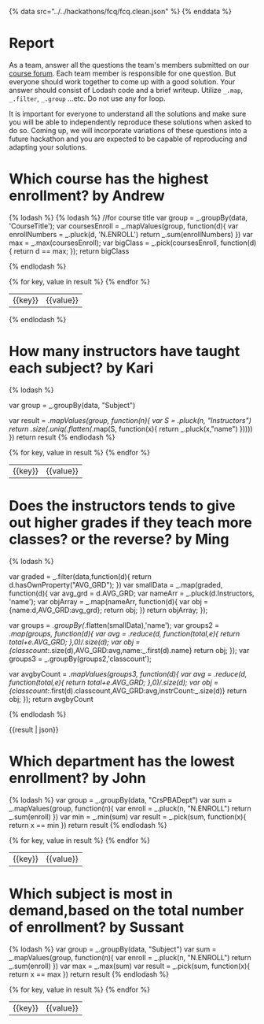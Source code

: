 {% data src="../../hackathons/fcq/fcq.clean.json" %}
{% enddata %}

# Report

As a team, answer all the questions the team's members submitted on our
[course forum](https://github.com/bigdatahci2015/forum/issues/14). Each
team member is responsible for one question. But everyone should work together
to come up with a good solution. Your answer should consist of Lodash code
and a brief writeup. Utilize `_.map`, `_.filter`, `_.group` ...etc. Do not
use any for loop.

It is important for everyone to understand all the solutions and make sure you
will be able to independently reproduce these solutions when asked to do so.
Coming up, we will incorporate variations of these questions into a future hackathon
 and you are expected to be capable of reproducing and adapting your solutions.

# Which course has the highest enrollment?  by Andrew

{% lodash %}
{% lodash %}
//for course title
var group = _.groupBy(data, 'CourseTitle');
var coursesEnroll = _.mapValues(group, function(d){
   var enrollNumbers = _.pluck(d, 'N.ENROLL')
   return _.sum(enrollNumbers)
})
var max = _.max(coursesEnroll);
var bigClass =  _.pick(coursesEnroll, function(d){
   return d == max;
});
return bigClass 

{% endlodash %}
<table>
{% for key, value in result %}
    <tr>
        <td>{{key}}</td>
        <td>{{value}}</td>
    </tr>
{% endfor %}
</table>
{% endlodash %}


# How many instructors have taught each subject?  by Kari 
{% lodash %}

var group = _.groupBy(data, "Subject")

var result = _.mapValues(group, function(n){
	var S = _.pluck(n, "Instructors")
	return _.size(_.uniq(_.flatten(_.map(S, function(x){
		return _.pluck(x,"name")
	}))))
})
return result 
{% endlodash %}

<table>
{% for key, value in result %}
    <tr>
        <td>{{key}}</td>
        <td>{{value}}</td>
    </tr>
{% endfor %}
</table>

# Does the instructors tends to give out higher grades if they teach more classes? or the reverse?  by Ming 
{% lodash %}

var graded = _.filter(data,function(d){
  return d.hasOwnProperty("AVG_GRD");
})
var smallData = _.map(graded, function(d){
  var avg_grd = d.AVG_GRD;
  var nameArr = _.pluck(d.Instructors, 'name');
  var objArray = _.map(nameArr, function(d){
    var obj = {name:d,AVG_GRD:avg_grd};
    return obj;
  })
  return objArray;
});

var groups = _.groupBy(_.flatten(smallData),'name');
var groups2 = _.map(groups, function(d){
  var avg = _.reduce(d, function(total,e){
    return total+e.AVG_GRD;
  },0)/_.size(d);
  var obj = {classcount:_.size(d),AVG_GRD:avg,name:_.first(d).name}
  return obj;
});
var groups3 = _.groupBy(groups2,'classcount');

var avgbyCount = _.mapValues(groups3, function(d){
  var avg = _.reduce(d, function(total,e){
    return total+e.AVG_GRD;
  },0)/_.size(d);
  var obj = {classcount:_.first(d).classcount,AVG_GRD:avg,instrCount:_.size(d)}
  return obj;
});
return avgbyCount

{% endlodash %}

{{result | json}}

# Which department has the lowest enrollment?  by John 
{% lodash %}
var group = _.groupBy(data, "CrsPBADept")
var sum = _.mapValues(group, function(n){
	var enroll = _.pluck(n, "N.ENROLL")
	return _.sum(enroll)
})
var min = _.min(sum)
var result = _.pick(sum, function(x){
	return x == min
})
return result
{% endlodash %}
<table>
{% for key, value in result %}
    <tr>
        <td>{{key}}</td>
        <td>{{value}}</td>
    </tr>
{% endfor %}
</table>

# Which subject is most in demand,based on the total number of enrollment?  by Sussant
{% lodash %}
var group = _.groupBy(data, "Subject")
var sum = _.mapValues(group, function(n){
	var enroll = _.pluck(n, "N.ENROLL")
	return _.sum(enroll)
})
var max = _.max(sum)
var result = _.pick(sum, function(x){
	return x == max
})
return result
{% endlodash %}

<table>
{% for key, value in result %}
    <tr>
        <td>{{key}}</td>
        <td>{{value}}</td>
    </tr>
{% endfor %}
</table>

